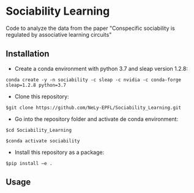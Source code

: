 # Sociability Learning
Code to analyze the data from the paper "Conspecific sociability is regulated by associative learning circuits"

## Installation
- Create a conda environment with python 3.7 and sleap version 1.2.8:

`conda create -y -n sociability -c sleap -c nvidia -c conda-forge sleap=1.2.8 python=3.7`

- Clone this repository:
  
`$git clone https://github.com/NeLy-EPFL/Sociability_Learning.git`

- Go into the repository folder and activate de conda environment:
  
`$cd Sociability_Learning`

`$conda activate sociability`

- Install this repository as a package:
  
`$pip install –e .`

## Usage
